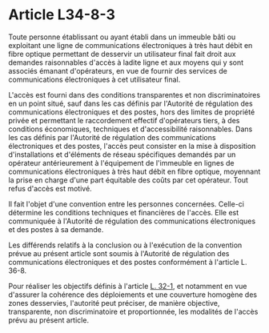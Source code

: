 # Article L34-8-3

Toute personne établissant ou ayant établi dans un immeuble bâti ou exploitant une ligne de communications électroniques à très haut débit en fibre optique permettant de desservir un utilisateur final fait droit aux demandes raisonnables d'accès à ladite ligne et aux moyens qui y sont associés émanant d'opérateurs, en vue de fournir des services de communications électroniques à cet utilisateur final.

L'accès est fourni dans des conditions transparentes et non discriminatoires en un point situé, sauf dans les cas définis par l'Autorité de régulation des communications électroniques et des postes, hors des limites de propriété privée et permettant le raccordement effectif d'opérateurs tiers, à des conditions économiques, techniques et d'accessibilité raisonnables. Dans les cas définis par l'Autorité de régulation des communications électroniques et des postes, l'accès peut consister en la mise à disposition d'installations et d'éléments de réseau spécifiques demandés par un opérateur antérieurement à l'équipement de l'immeuble en lignes de communications électroniques à très haut débit en fibre optique, moyennant la prise en charge d'une part équitable des coûts par cet opérateur. Tout refus d'accès est motivé. 

Il fait l'objet d'une convention entre les personnes concernées. Celle-ci détermine les conditions techniques et financières de l'accès. Elle est communiquée à l'Autorité de régulation des communications électroniques et des postes à sa demande. 

Les différends relatifs à la conclusion ou à l'exécution de la convention prévue au présent article sont soumis à l'Autorité de régulation des communications électroniques et des postes conformément à l'article L. 36-8. 

Pour réaliser les objectifs définis à l'article [L. 32-1][1], et notamment en vue d'assurer la cohérence des déploiements et une couverture homogène des zones desservies, l'autorité peut préciser, de manière objective, transparente, non discriminatoire et proportionnée, les modalités de l'accès prévu au présent article.

 [1]: /affichCodeArticle.do?cidTexte=LEGITEXT000006070987&idArticle=LEGIARTI000006465720&dateTexte=&categorieLien=cid
